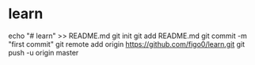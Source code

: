 # learn

echo "# learn" >> README.md
git init
git add README.md
git commit -m "first commit"
git remote add origin https://github.com/figo0/learn.git
git push -u origin master
